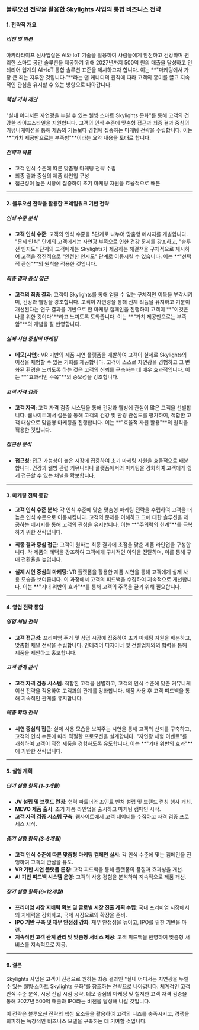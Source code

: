 ### 블루오션 전략을 활용한 Skylights 사업의 통합 비즈니스 전략

#### 1. 전략적 개요

##### 비전 및 미션
아카라라이프 신사업실은 AI와 IoT 기술을 활용하여 사람들에게 안전하고 건강하며 편리한 스마트 공간 솔루션을 제공하기 위해 2027년까지 500억 원의 매출을 달성하고 인테리어 업계의 AI+IoT 통합 솔루션 표준을 제시하고자 합니다. 이는 **"마케팅에서 가장 큰 죄는 지루한 것입니다."**라는 댄 케니디의 원칙에 따라 고객의 흥미를 끌고 지속적인 관심을 유지할 수 있는 방향으로 나아갑니다.

##### 핵심 가치 제안
"실내 어디서든 자연광을 누릴 수 있는 웰빙·스마트 Skylights 문화"를 통해 고객의 건강한 라이프스타일을 지원합니다. 고객의 인식 수준에 맞춤형 접근과 최종 결과 중심의 커뮤니케이션을 통해 제품의 기능보다 경험에 집중하는 마케팅 전략을 수립합니다. 이는 **"가치 제공만으로는 부족함"**이라는 요약 내용을 토대로 합니다.

##### 전략적 목표
- 고객 인식 수준에 따른 맞춤형 마케팅 전략 수립
- 최종 결과 중심의 제품 라인업 구성
- 접근성이 높은 시장에 집중하여 초기 마케팅 자원을 효율적으로 배분

---

#### 2. 블루오션 전략을 활용한 프레임워크 기반 전략

##### 인식 수준 분석
- **고객 인식 수준**: 고객의 인식 수준을 5단계로 나누어 맞춤형 메시지를 개발합니다. "문제 인식" 단계의 고객에게는 자연광 부족으로 인한 건강 문제를 강조하고, "솔루션 인지도" 단계의 고객에게는 Skylights가 제공하는 해결책을 구체적으로 제시하여 고객을 점진적으로 "완전한 인지도" 단계로 이동시킬 수 있습니다. 이는 **"선택적 관심"**의 원칙을 적용한 것입니다.

##### 최종 결과 중심 접근
- **고객의 최종 결과**: 고객이 Skylights를 통해 얻을 수 있는 구체적인 이득을 부각시키며, 건강과 웰빙을 강조합니다. 고객이 자연광을 통해 신체 리듬을 유지하고 기분이 개선된다는 연구 결과를 기반으로 한 마케팅 캠페인을 진행하여 고객이 **"이것은 나를 위한 것이다"**라고 느끼도록 도와줍니다. 이는 **"가치 제공만으로는 부족함"**의 개념을 잘 반영합니다.

##### 실제 시연 중심의 마케팅
- **데모(시연)**: VR 기반의 제품 시연 플랫폼을 개발하여 고객이 실제로 Skylights의 이점을 체험할 수 있는 기회를 제공합니다. 고객이 스스로 자연광을 경험하고 그 변화된 환경을 느끼도록 하는 것은 고객의 신뢰를 구축하는 데 매우 효과적입니다. 이는 **"효과적인 주목"**의 중요성을 강조합니다.

##### 고객 자격 검증
- **고객 자격**: 고객 자격 검증 시스템을 통해 건강과 웰빙에 관심이 많은 고객을 선별합니다. 웹사이트에서 설문을 통해 고객의 건강 및 환경 관심도를 평가하여, 적합한 고객 대상으로 맞춤형 마케팅을 진행합니다. 이는 **"효율적 자원 활용"**의 원칙을 적용한 것입니다.

##### 접근성 분석
- **접근성**: 접근 가능성이 높은 시장에 집중하여 초기 마케팅 자원을 효율적으로 배분합니다. 건강과 웰빙 관련 커뮤니티나 플랫폼에서의 마케팅을 강화하여 고객에게 쉽게 접근할 수 있는 채널을 확보합니다.

---

#### 3. 마케팅 전략 통합

- **고객 인식 수준 분석**: 각 인식 수준에 맞춘 맞춤형 마케팅 전략을 수립하여 고객을 더 높은 인식 수준으로 이동시킵니다. 고객의 문제를 이해하고 그에 대한 솔루션을 제공하는 메시지를 통해 고객의 관심을 유지합니다. 이는 **"주의력의 한계"**를 극복하기 위한 전략입니다.

- **최종 결과 중심 접근**: 고객이 원하는 최종 결과에 초점을 맞춘 제품 라인업을 구성합니다. 각 제품의 혜택을 강조하여 고객에게 구체적인 이익을 전달하며, 이를 통해 구매 전환율을 높입니다.

- **실제 시연 중심의 마케팅**: VR 플랫폼을 활용한 제품 시연을 통해 고객에게 실제 사용 모습을 보여줍니다. 이 과정에서 고객의 피드백을 수집하여 지속적으로 개선합니다. 이는 **"기대 위반의 효과"**를 통해 고객의 주목을 끌기 위해 필요합니다.

---

#### 4. 영업 전략 통합

##### 영업 채널 전략
- **고객 접근성**: 프리미엄 주거 및 상업 시장에 집중하여 초기 마케팅 자원을 배분하고, 맞춤형 채널 전략을 수립합니다. 인테리어 디자이너 및 건설업체와의 협력을 통해 제품을 제안하고 홍보합니다.

##### 고객 관계 관리
- **고객 자격 검증 시스템**: 적합한 고객을 선별하고, 고객의 인식 수준에 맞춘 커뮤니케이션 전략을 적용하여 고객과의 관계를 강화합니다. 제품 사용 후 고객 피드백을 통해 지속적인 관계를 유지합니다.

##### 매출 확대 전략
- **시연 중심의 접근**: 실제 사용 모습을 보여주는 시연을 통해 고객의 신뢰를 구축하고, 고객의 인식 수준에 따라 적절한 프로모션을 설계합니다. "자연광 체험 이벤트"를 개최하여 고객이 직접 제품을 경험하도록 유도합니다. 이는 **"기대 위반의 효과"**에 기반한 전략입니다.

---

#### 5. 실행 계획

##### 단기 실행 항목 (1-3개월)
- **JV 설립 및 브랜드 런칭**: 협력 파트너와 조인트 벤처 설립 및 브랜드 런칭 행사 개최.
- **MEVO 제품 출시**: 초기 제품 라인업을 출시하고 마케팅 캠페인 시작.
- **고객 자격 검증 시스템 구축**: 웹사이트에서 고객 데이터를 수집하고 자격 검증 프로세스 시작.

##### 중기 실행 항목 (3-6개월)
- **고객 인식 수준에 따른 맞춤형 마케팅 캠페인 실시**: 각 인식 수준에 맞는 캠페인을 진행하여 고객의 관심을 유도.
- **VR 기반 시연 플랫폼 론칭**: 고객 피드백을 통해 플랫폼의 품질과 효과성을 개선.
- **AI 기반 피드백 시스템 운영**: 고객의 사용 경험을 분석하여 지속적으로 제품 개선.

##### 장기 실행 항목 (6-12개월)
- **프리미엄 시장 지배력 확보 및 글로벌 시장 진출 계획 수립**: 국내 프리미엄 시장에서의 지배력을 강화하고, 국제 시장으로의 확장을 준비.
- **IPO 기반 구축 및 재무 안정성 강화**: 재무 안정성을 높이고, IPO를 위한 기반을 마련.
- **지속적인 고객 관계 관리 및 맞춤형 서비스 제공**: 고객 피드백을 반영하여 맞춤형 서비스를 지속적으로 제공.

---

#### 6. 결론
Skylights 사업은 고객이 진정으로 원하는 최종 결과인 "실내 어디서든 자연광을 누릴 수 있는 웰빙·스마트 Skylights 문화"를 창조하는 전략으로 나아갑니다. 체계적인 고객 인식 수준 분석, 시장 진입 시점 공략, 데모 중심의 마케팅 및 철저한 고객 자격 검증을 통해 2027년 500억 매출과 IPO라는 비전을 달성해 나갈 것입니다. 

이 전략은 블루오션 전략의 핵심 요소들을 활용하여 고객의 니즈를 충족시키고, 경쟁을 회피하는 독창적인 비즈니스 모델을 구축하는 데 기여할 것입니다.